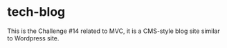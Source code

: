 # tech-blog
This is the Challenge #14 related to MVC, it is a CMS-style blog site similar to Wordpress site.
